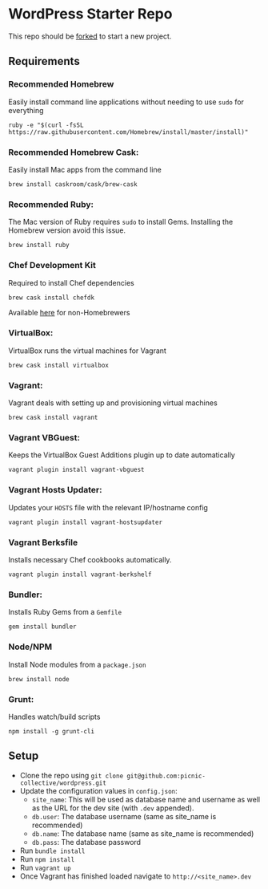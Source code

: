 # WordPress Starter Repo

This repo should be [forked](https://github.com/picnic-collective/wordpress/fork) to start a new project.


## Requirements

### **Recommended** Homebrew
Easily install command line applications without needing to use `sudo` for everything
```
ruby -e "$(curl -fsSL https://raw.githubusercontent.com/Homebrew/install/master/install)"
```

### **Recommended** Homebrew Cask:
Easily install Mac apps from the command line
```
brew install caskroom/cask/brew-cask
```

### **Recommended** Ruby:
The Mac version of Ruby requires `sudo` to install Gems. Installing the Homebrew version avoid this issue.
```
brew install ruby
```

### Chef Development Kit
Required to install Chef dependencies
```
brew cask install chefdk
```
Available [here](https://downloads.chef.io/chef-dk/) for non-Homebrewers

### VirtualBox:
VirtualBox runs the virtual machines for Vagrant
```
brew cask install virtualbox
```

### Vagrant:
Vagrant deals with setting up and provisioning virtual machines
```
brew cask install vagrant
```

### Vagrant VBGuest:
Keeps the VirtualBox Guest Additions plugin up to date automatically
```
vagrant plugin install vagrant-vbguest
```

### Vagrant Hosts Updater:
Updates your `HOSTS` file with the relevant IP/hostname config
```
vagrant plugin install vagrant-hostsupdater
```

### Vagrant Berksfile
Installs necessary Chef cookbooks automatically.
```
vagrant plugin install vagrant-berkshelf
```

### Bundler:
Installs Ruby Gems from a `Gemfile`
```
gem install bundler
```

### Node/NPM
Install Node modules from a `package.json`
```
brew install node
```

### Grunt:
Handles watch/build scripts
```
npm install -g grunt-cli
```

## Setup

- Clone the repo using `git clone git@github.com:picnic-collective/wordpress.git`
- Update the configuration values in `config.json`:
    - `site_name`: This will be used as database name and username as well as the URL for the dev site (with `.dev` appended).
    - `db.user`: The database username (same as site_name is recommended)
    - `db.name`: The database name (same as site_name is recommended)
    - `db.pass`: The database password
- Run `bundle install`
- Run `npm install`
- Run `vagrant up`
- Once Vagrant has finished loaded navigate to `http://<site_name>.dev`
